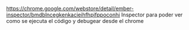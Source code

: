 https://chrome.google.com/webstore/detail/ember-inspector/bmdblncegkenkacieihfhpjfppoconhi
Inspector para poder ver como se ejecuta el código y debugear desde el chrome
